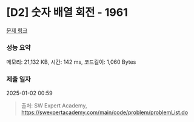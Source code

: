 # [D2] 숫자 배열 회전 - 1961 

[문제 링크](https://swexpertacademy.com/main/code/problem/problemDetail.do?contestProbId=AV5Pq-OKAVYDFAUq) 

### 성능 요약

메모리: 21,132 KB, 시간: 142 ms, 코드길이: 1,060 Bytes

### 제출 일자

2025-01-02 00:59



> 출처: SW Expert Academy, https://swexpertacademy.com/main/code/problem/problemList.do